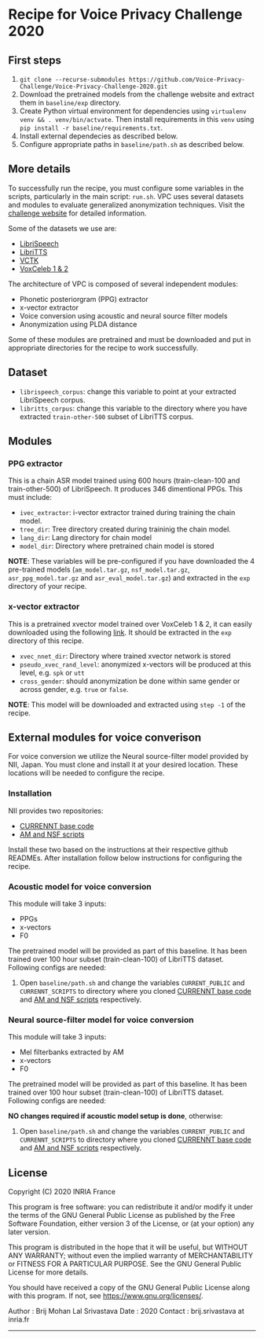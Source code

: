 # Recipe for Voice Privacy Challenge 2020

## First steps

1. `git clone --recurse-submodules https://github.com/Voice-Privacy-Challenge/Voice-Privacy-Challenge-2020.git`
2. Download the pretrained models from the challenge website and extract them in `baseline/exp` directory.
3. Create Python virtual environment for dependencies using `virtualenv venv && . venv/bin/actvate`. Then install requirements in this `venv` using `pip install -r baseline/requirements.txt`.
4. Install external dependecies as described below.
5. Configure appropriate paths in `baseline/path.sh` as described below.

## More details

To successfully run the recipe, you must configure some variables in the scripts, particularly in the main script: `run.sh`. VPC uses several datasets and modules to evaluate generalized anonymization techniques. Visit the [challenge website](https://www.voiceprivacychallenge.org/) for detailed information.

Some of the datasets we use are:
* [LibriSpeech](http://www.openslr.org/12/)
* [LibriTTS](http://www.openslr.org/60/)
* [VCTK](https://datashare.is.ed.ac.uk/handle/10283/3443)
* [VoxCeleb 1 & 2](http://www.robots.ox.ac.uk/~vgg/data/voxceleb/)

The architecture of VPC is composed of several independent modules:
* Phonetic posteriorgram (PPG) extractor
* x-vector extractor
* Voice conversion using acoustic and neural source filter models
* Anonymization using PLDA distance

Some of these modules are pretrained and must be downloaded and put in appropriate directories for the recipe to work successfully.

## Dataset

- `librispeech_corpus`: change this variable to point at your extracted LibriSpeech corpus.
- `libritts_corpus`: change this variable to the directory where you have extracted `train-other-500` subset of LibriTTS corpus.

## Modules

### PPG extractor

This is a chain ASR model trained using 600 hours (train-clean-100 and train-other-500) of LibriSpeech. It produces 346 dimentional PPGs. This must include:

- `ivec_extractor`: i-vector extractor trained during training the chain model.
- `tree_dir`: Tree directory created during traininig the chain model.
- `lang_dir`: Lang directory for chain model
- `model_dir`: Directory where pretrained chain model is stored

**NOTE**: These variables will be pre-configured if you have downloaded the 4 pre-trained models (`am_model.tar.gz`, `nsf_model.tar.gz`, `asr_ppg_model.tar.gz` and `asr_eval_model.tar.gz`) and extracted in the `exp` directory of your recipe.

### x-vector extractor

This is a pretrained xvector model trained over VoxCeleb 1 & 2, it can easily downloaded using the following [link](http://kaldi-asr.org/models/7/0007_voxceleb_v2_1a.tar.gz). It should be extracted in the `exp` directory of this recipe.

- `xvec_nnet_dir`: Directory where trained xvector network is stored
- `pseudo_xvec_rand_level`: anonymized x-vectors will be produced at this level, e.g. `spk` or `utt`
- `cross_gender`: should anonymization be done within same gender or across gender, e.g. `true` or `false`.

**NOTE**: This model will be downloaded and extracted using `step -1` of the recipe.

## External modules for voice converison

For voice conversion we utilize the Neural source-filter model provided by NII, Japan. You must clone and install it at your desired location. These locations will be needed to configure the recipe.

### Installation

NII provides two repositories:
- [CURRENNT base code](https://github.com/nii-yamagishilab/project-CURRENNT-public)
- [AM and NSF scripts](https://github.com/nii-yamagishilab/project-CURRENNT-scripts)

Install these two based on the instructions at their respective github READMEs. After installation follow below instructions for configuring the recipe.

### Acoustic model for voice conversion

This module will take 3 inputs: 
- PPGs
- x-vectors
- F0

The pretrained model will be provided as part of this baseline. It has been trained over 100 hour subset (train-clean-100) of LibriTTS dataset. Following configs are needed:

  1. Open `baseline/path.sh` and change the variables `CURRENT_PUBLIC` and `CURRENNT_SCRIPTS` to directory where you cloned [CURRENNT base code](https://github.com/nii-yamagishilab/project-CURRENNT-public) and [AM and NSF scripts](https://github.com/nii-yamagishilab/project-CURRENNT-scripts) respectively.

### Neural source-filter model for voice conversion

This module will take 3 inputs: 
- Mel filterbanks extracted by AM
- x-vectors
- F0

The pretrained model will be provided as part of this baseline. It has been trained over 100 hour subset (train-clean-100) of LibriTTS dataset. Following configs are needed:

**NO changes required if acoustic model setup is done**, otherwise:

  1. Open `baseline/path.sh` and change the variables `CURRENT_PUBLIC` and `CURRENNT_SCRIPTS` to directory where you cloned [CURRENNT base code](https://github.com/nii-yamagishilab/project-CURRENNT-public) and [AM and NSF scripts](https://github.com/nii-yamagishilab/project-CURRENNT-scripts) respectively.


## License

Copyright (C) 2020  INRIA France

This program is free software: you can redistribute it and/or modify
it under the terms of the GNU General Public License as published by
the Free Software Foundation, either version 3 of the License, or
(at your option) any later version.

This program is distributed in the hope that it will be useful,
but WITHOUT ANY WARRANTY; without even the implied warranty of
MERCHANTABILITY or FITNESS FOR A PARTICULAR PURPOSE.  See the
GNU General Public License for more details.

You should have received a copy of the GNU General Public License
along with this program.  If not, see <https://www.gnu.org/licenses/>.

Author  : Brij Mohan Lal Srivastava
Date    : 2020
Contact : brij.srivastava at inria.fr

---------------------------------------------------------------------------
